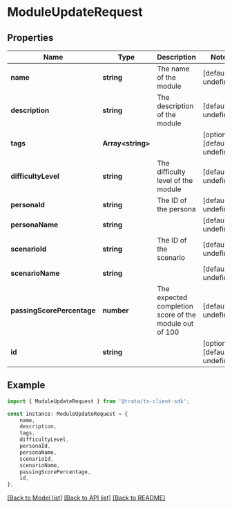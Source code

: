 # ModuleUpdateRequest


## Properties

Name | Type | Description | Notes
------------ | ------------- | ------------- | -------------
**name** | **string** | The name of the module | [default to undefined]
**description** | **string** | The description of the module | [default to undefined]
**tags** | **Array&lt;string&gt;** |  | [optional] [default to undefined]
**difficultyLevel** | **string** | The difficulty level of the module | [default to undefined]
**personaId** | **string** | The ID of the persona | [default to undefined]
**personaName** | **string** |  | [default to undefined]
**scenarioId** | **string** | The ID of the scenario | [default to undefined]
**scenarioName** | **string** |  | [default to undefined]
**passingScorePercentage** | **number** | The expected completion score of the module out of 100 | [default to undefined]
**id** | **string** |  | [optional] [default to undefined]

## Example

```typescript
import { ModuleUpdateRequest } from '@trata/ts-client-sdk';

const instance: ModuleUpdateRequest = {
    name,
    description,
    tags,
    difficultyLevel,
    personaId,
    personaName,
    scenarioId,
    scenarioName,
    passingScorePercentage,
    id,
};
```

[[Back to Model list]](../README.md#documentation-for-models) [[Back to API list]](../README.md#documentation-for-api-endpoints) [[Back to README]](../README.md)
